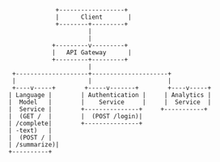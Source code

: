                  +------------------+
                 |      Client       |
                 +--------+---------+
                          |
                          |
                +---------v---------+
                |   API Gateway      |
                +---------+---------+
                          |
     +--------------------+---------------------+
     |                    |                     |
     +----v-----+        +-----v-------+        +----v-----+
    | Language |        | Authentication |     | Analytics |
    |  Model   |        |    Service     |     |  Service  |
    |  Service |        +---------------+     +-----------+
    |  (GET /  |        |  (POST /login)|
    | /complete|        +---------------+
    | -text)   |
    |  (POST / |
    | /summarize)|
    +----------+

